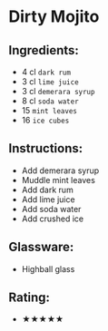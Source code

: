 # Dirty Mojito

## Ingredients:
- 4 cl `dark rum`
- 3 cl `lime juice`
- 3 cl `demerara syrup`
- 8 cl `soda water`
- 15 `mint leaves`
- 16 `ice cubes`

## Instructions:
- Add demerara syrup
- Muddle mint leaves
- Add dark rum
- Add lime juice
- Add soda water
- Add crushed ice

## Glassware:
- Highball glass

## Rating:
- ★★★★★